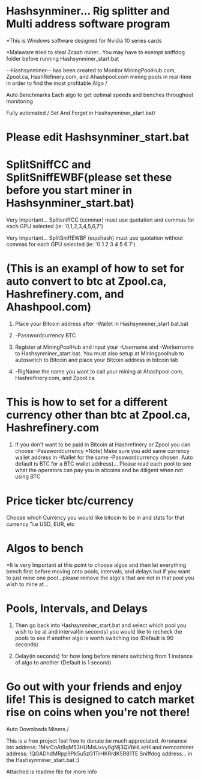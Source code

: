 # Hashsynminer... Rig splitter and Multi address software program

*This is Windows software designed for Nvidia 10 series cards

*Malaware tried to steal Zcash miner...You may have to exempt sniffdog folder before running Hashsynminer_start.bat

--Hashsynminer-- has been created to Monitor MiningPoolHub.com, Zpool.ca, HashRefinery.com, and Ahashpool.com mining pools in real-time in order to find the most profitable Algo /

Auto Benchmarks Each algo to get optimal speeds and benches throughout monitoring 

Fully automated / Set And Forget in Hashsynminer_start.bat/

# Please edit Hashsynminer_start.bat

# SplitSniffCC and SplitSniffEWBF(please set these before you start miner in Hashsynminer_start.bat)

Very Important... SplitsniffCC (ccminer) must use quotation and commas for each GPU selected (ie: '0,1,2,3,4,5,6,7')

Very Important... SplitSniffEWBF (equihash) must use quotation without commas for each GPU selected (ie: '0 1 2 3 4 5 6 7')

# (This is an exampl of how to set for auto convert to btc at Zpool.ca, Hashrefinery.com, and Ahashpool.com)

1) Place your Bitcoin address after -Wallet in Hashsynminer_start.bat.bat

2) -Passwordcurrency BTC

2) Register at MiningPoolHub and input your -Username and -Workername to Hashsynminer_start.bat. You must also setup at Miningpoolhub to autoswitch to Bitcoin and place your Bitcoin address in bitcoin tab

3) -RigName the name you want to call your mining at Ahashpool.com, Hashrefinery.com, and Zpool.ca

# This is how to set for a different currency other than btc at Zpool.ca, Hashrefinery.com

1) If you don't want to be paid in Bitcoin at Hashrefinery or Zpool you can choose -Passwordcurrency *Note( Make sure you add same currency wallet address in -Wallet for the same -Passwordcurrency chosen. Auto default is BTC for a BTC wallet address)... Please read each pool to see what the operators can pay you in altcoins and be diligent when not using BTC

# Price ticker btc/currency

Choose which Currency you would like bitcoin to be in and stats for that currency "i.e USD, EUR, etc

# Algos to bench

*It is very Important at this point to choose algos and then let everything bench first before moving onto pools, intervals, and delays but if you want to just mine one pool...please remove the algo's that are not in that pool you wish to mine at...

# Pools, Intervals, and Delays

1) Then go back into Hashsynminer_start.bat and select which pool you wish to be at and interval(in seconds) you would like to recheck the pools to see if another algo is worth switching too (Default is 90 seconds)

2) Delay(in seconds) for how long before miners switching from 1 instance of algo to another (Default is 1 second)

# Go out with your friends and enjoy life! This is designed to catch market rise on coins when you're not there!

Auto Downloads Miners /   

This is a free project feel free to donate be much appreciated. Arronance btc address: 1MsrCoAt8qM53HUMsUxvy9gMj3QVbHLazH and nemosminer address: 1QGADhdMRpp9Pk5u5zG1TrHKRrdK5R81TE Sniffdog address... in the Hashsynminer_start.bat :)

Attached is readme file for more info
